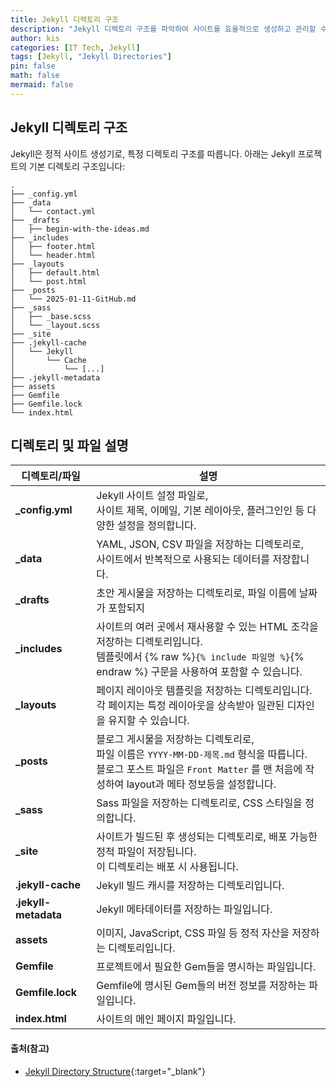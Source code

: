 ```yaml
---
title: Jekyll 디렉토리 구조
description: "Jekyll 디렉토리 구조를 파악하여 사이트를 효율적으로 생성하고 관리할 수 있습니다."
author: kis
categories: [IT Tech, Jekyll]
tags: [Jekyll, "Jekyll Directories"]
pin: false
math: false
mermaid: false
---
```


## Jekyll 디렉토리 구조

Jekyll은 정적 사이트 생성기로, 특정 디렉토리 구조를 따릅니다. 아래는 Jekyll 프로젝트의 기본 디렉토리 구조입니다:

```
.
├── _config.yml
├── _data
│   └── contact.yml
├── _drafts
│   ├── begin-with-the-ideas.md
├── _includes
│   ├── footer.html
│   └── header.html
├── _layouts
│   ├── default.html
│   └── post.html
├── _posts
│   └── 2025-01-11-GitHub.md
├── _sass
│   ├── _base.scss
│   └── _layout.scss
├── _site
├── .jekyll-cache
│   └── Jekyll
│       └── Cache
│           └── [...]
├── .jekyll-metadata
├── assets
├── Gemfile
├── Gemfile.lock
└── index.html
```

## 디렉토리 및 파일 설명

| 디렉토리/파일        | 설명                                                                                                                                                                                         |
| -------------------- | -------------------------------------------------------------------------------------------------------------------------------------------------------------------------------------------- |
| **\_config.yml**     | Jekyll 사이트 설정 파일로, <br>사이트 제목, 이메일, 기본 레이아웃, 플러그인인 등 다양한 설정을 정의합니다.                                                                                   |
| **\_data**           | YAML, JSON, CSV 파일을 저장하는 디렉토리로, <br>사이트에서 반복적으로 사용되는 데이터를 저장합니다.                                                                                          |
| **\_drafts**         | 초안 게시물을 저장하는 디렉토리로, 파일 이름에 날짜가 포함되지                                                                                                                               |
| **\_includes**       | 사이트의 여러 곳에서 재사용할 수 있는 HTML 조각을 저장하는 디렉토리입니다. <br>템플릿에서 {% raw %}`{% include 파일명 %}`{% endraw %} 구문을 사용하여 포함할 수 있습니다.                    |
| **\_layouts**        | 페이지 레이아웃 템플릿을 저장하는 디렉토리입니다. <br>각 페이지는 특정 레이아웃을 상속받아 일관된 디자인을 유지할 수 있습니다.                                                               |
| **\_posts**          | 블로그 게시물을 저장하는 디렉토리로, <br>파일 이름은 `YYYY-MM-DD-제목.md` 형식을 따릅니다. <br> 블로그 포스트 파일은 `Front Matter` 를 맨 처음에 작성하여 layout과 메타 정보등을 설정합니다. |
| **\_sass**           | Sass 파일을 저장하는 디렉토리로, CSS 스타일을 정의합니다.                                                                                                                                    |
| **\_site**           | 사이트가 빌드된 후 생성되는 디렉토리로, 배포 가능한 정적 파일이 저장됩니다. <br>이 디렉토리는 배포 시 사용됩니다.                                                                            |
| **.jekyll-cache**    | Jekyll 빌드 캐시를 저장하는 디렉토리입니다.                                                                                                                                                  |
| **.jekyll-metadata** | Jekyll 메타데이터를 저장하는 파일입니다.                                                                                                                                                     |
| **assets**           | 이미지, JavaScript, CSS 파일 등 정적 자산을 저장하는 디렉토리입니다.                                                                                                                         |
| **Gemfile**          | 프로젝트에서 필요한 Gem들을 명시하는 파일입니다.                                                                                                                                             |
| **Gemfile.lock**     | Gemfile에 명시된 Gem들의 버전 정보를 저장하는 파일입니다.                                                                                                                                    |
| **index.html**       | 사이트의 메인 페이지 파일입니다.                                                                                                                                                             |

#### 출처(참고)

- [Jekyll Directory Structure](https://jekyllrb.com/docs/structure/){:target="\_blank"}
